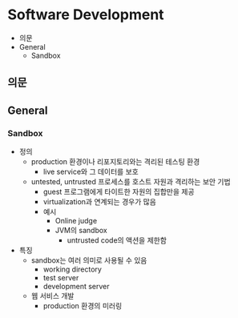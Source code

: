 # Software Development

- 의문
- General
  - Sandbox

## 의문

## General

### Sandbox

- 정의
  - production 환경이나 리포지토리와는 격리된 테스팅 환경
    - live service와 그 데이터를 보호
  - untested, untrusted 프로세스를 호스트 자원과 격리하는 보안 기법
    - guest 프로그램에게 타이트한 자원의 집합만을 제공
    - virtualization과 연계되는 경우가 많음
    - 예시
      - Online judge
      - JVM의 sandbox
        - untrusted code의 액션을 제한함
- 특징
  - sandbox는 여러 의미로 사용될 수 있음
    - working directory
    - test server
    - development server
  - 웹 서비스 개발
    - production 환경의 미러링
